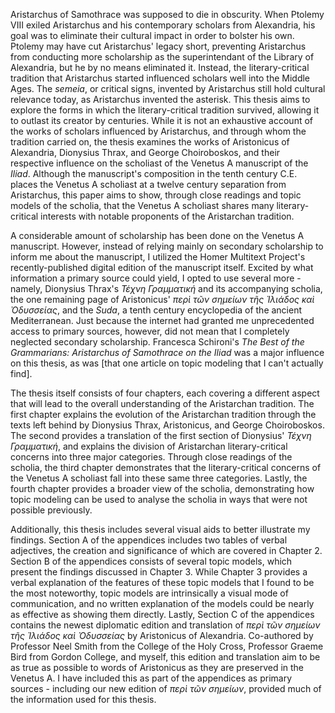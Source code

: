 Aristarchus of Samothrace was supposed to die in obscurity. When Ptolemy VIII exiled Aristarchus and his contemporary scholars from Alexandria, his goal was to eliminate their cultural impact in order to bolster his own. Ptolemy may have cut Aristarchus' legacy short, preventing Aristarchus from conducting more scholarship as the superintendant of the Library of Alexandria, but he by no means eliminated it. Instead, the literary-critical tradition that Aristarchus started influenced scholars well into the Middle Ages. The _semeia_, or critical signs, invented by Aristarchus still hold cultural relevance today, as Aristarchus invented the asterisk. This thesis aims to explore the forms in which the literary-critical tradition survived, allowing it to outlast its creator by centuries. While it is not an exhaustive account of the works of scholars influenced by Aristarchus, and through whom the tradition carried on, the thesis examines the works of Aristonicus of Alexandria, Dionysius Thrax, and George Choiroboskos, and their respective influence on the scholiast of the Venetus A manuscript of the _Iliad_. Although the manuscript's composition in the tenth century C.E. places the Venetus A scholiast at a twelve century separation from Aristarchus, this paper aims to show, through close readings and topic models of the scholia, that the Venetus A scholiast shares many literary-critical interests with notable proponents of the Aristarchan tradition.

A considerable amount of scholarship has been done on the Venetus A manuscript. However, instead of relying mainly on secondary scholarship to inform me about the manuscript, I utilized the Homer Multitext Project's recently-published digital edition of the manuscript itself. Excited by what information a primary source could yield, I opted to use several more - namely, Dionysius Thrax's _Τέχνη Γραμματική_ and its accompanying scholia, the one remaining page of Aristonicus' _περὶ τῶν σημείων τῆς Ἰλιάδος καὶ Ὀδυσσείας_, and the _Suda_, a tenth century encyclopedia of the ancient Mediterranean. Just because the internet had granted me unprecedented access to primary sources, however, did not mean that I completely neglected secondary scholarship. Francesca Schironi's _The Best of the Grammarians: Aristarchus of Samothrace on the Iliad_ was a major influence on this thesis, as was [that one article on topic modeling that I can't actually find]. 

The thesis itself consists of four chapters, each covering a different aspect that will lead to the overall understanding of the Aristarchan tradition. The first chapter explains the evolution of the Aristarchan tradition through the texts left behind by Dionysius Thrax, Aristonicus, and George Choiroboskos. The second provides a translation of the first section of Dionysius' _Τέχνη Γραμματική_, and explains the division of Aristarchan literary-critical concerns into three major categories. Through close readings of the scholia, the third chapter demonstrates that the literary-critical concerns of the Venetus A scholiast fall into these same three categories. Lastly, the fourth chapter provides a broader view of the scholia, demonstrating how topic modeling can be used to analyse the scholia in ways that were not possible previously.

Additionally, this thesis includes several visual aids to better illustrate my findings. Section A of the appendices includes two tables of verbal adjectives, the creation and significance of which are covered in Chapter 2. Section B of the appendices consists of several topic models, which present the findings discussed in Chapter 3. While Chapter 3 provides a verbal explanation of the features of these topic models that I found to be the most noteworthy, topic models are intrinsically a visual mode of communication, and no written explanation of the models could be nearly as effective as showing them directly. Lastly, Section C of the appendices contains the newest diplomatic edition and translation of _περὶ τῶν σημείων τῆς Ἰλιάδος καὶ Ὀδυσσείας_ by Aristonicus of Alexandria. Co-authored by Professor Neel Smith from the College of the Holy Cross, Professor Graeme Bird from Gordon College, and myself, this edition and translation aim to be as true as possible to words of Aristonicus as they are preserved in the Venetus A. I have included this as part of the appendices as primary sources - including our new edition of _περὶ τῶν σημείων_, provided much of the information used for this thesis.
